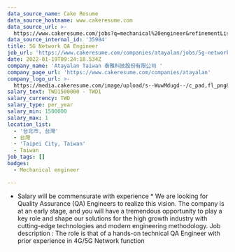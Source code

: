```yaml
---
data_source_name: Cake Resume
data_source_hostname: www.cakeresume.com
data_source_url: >-
  https://www.cakeresume.com/jobs?q=mechanical%20engineer&refinementList%5Blang_name%5D%5B0%5D=English&refinementList%5Bsalary_type%5D=per_year&range%5Bsalary_range%5D%5Bmin%5D=1000000&page=3
data_source_internal_id: '35984'
title: 5G Network QA Engineer
job_url: 'https://www.cakeresume.com/companies/atayalan/jobs/5g-network-qa-engineer'
date: 2022-01-19T09:24:18.534Z
company_name: 'Atayalan Taiwan 泰雅科技股份有限公司 '
company_page_url: 'https://www.cakeresume.com/companies/atayalan'
company_logo_url: >-
  https://media.cakeresume.com/image/upload/s--WuwMdugd--/c_pad,fl_png8,h_200,w_200/v1642146921/rwrgmsjwfqdnfyzzjnkc.png
salary_text: TWD1500000 - TWD1
salary_currency: TWD
salary_type: per_year
salary_min: 1500000
salary_max: 1
location_list:
  - '台北市, 台灣'
  - 台灣
  - 'Taipei City, Taiwan'
  - Taiwan
job_tags: []
badges:
  - Mechanical engineer

---
```


* Salary will be commensurate with experience * We are looking for Quality Assurance (QA) Engineers to realize this vision. The company is at an early stage, and you will have a tremendous opportunity to play a key role and shape our solutions for the high growth industry with cutting-edge technologies and modern engineering methodology. Job description : <Primary Job Duties and Responsibilities> The role is that of a hands-on technical QA Engineer with prior experience in 4G/5G Network function
